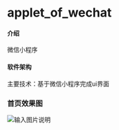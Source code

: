 # applet_of_wechat

#### 介绍
微信小程序

#### 软件架构
主要技术：基于微信小程序完成ui界面

### 首页效果图
![输入图片说明](https://images.gitee.com/uploads/images/2020/0501/093409_50def1e0_5420874.png "22.png")

